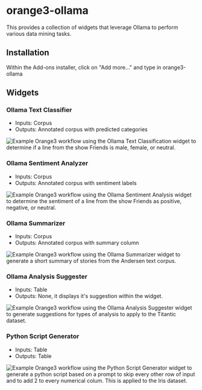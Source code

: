 # orange3-ollama

This provides a collection of widgets that leverage Ollama to perform various data mining tasks.

## Installation

Within the Add-ons installer, click on "Add more..." and type in orange3-ollama

## Widgets


### Ollama Text Classifier
* Inputs: Corpus
* Outputs: Annotated corpus with predicted categories

![Example Orange3 workflow using the Ollama Text Classification widget to determine if a line from the show Friends is male, female, or neutral.](https://github.com/chrislee35/orange3-ollama/blob/main/imgs/ollama-classification.png?raw=true)


### Ollama Sentiment Analyzer
* Inputs: Corpus
* Outputs: Annotated corpus with sentiment labels

![Example Orange3 workflow using the Ollama Sentiment Analysis widget to determine the sentiment of a line from the show Friends as positive, negative, or neutral.](https://github.com/chrislee35/orange3-ollama/blob/main/imgs/ollama-sentiment.png?raw=true)

### Ollama Summarizer
* Inputs: Corpus
* Outputs: Annotated corpus with summary column

![Example Orange3 workflow using the Ollama Summarizer widget to generate a short summary of stories from the Andersen text corpus.](https://github.com/chrislee35/orange3-ollama/blob/main/imgs/ollama-summarizer.png?raw=true)

### Ollama Analysis Suggester
* Inputs: Table
* Outputs: None, it displays it's suggestion within the widget.

![Example Orange3 workflow using the Ollama Analysis Suggester widget to generate suggestions for types of analysis to apply to the Titantic dataset.](https://github.com/chrislee35/orange3-ollama/blob/main/imgs/ollama-analysis-suggester.png?raw=true)


### Python Script Generator
* Inputs: Table
* Outputs: Table

![Example Orange3 workflow using the Python Script Generator widget to generate a python script based on a prompt to skip every other row of input and to add 2 to every numerical colum.  This is applied to the Iris dataset.](https://github.com/chrislee35/orange3-ollama/blob/main/imgs/ollama-script-generator.png?raw=true)

